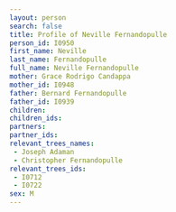 ```yaml
---
layout: person
search: false
title: Profile of Neville Fernandopulle
person_id: I0950
first_name: Neville
last_name: Fernandopulle
full_name: Neville Fernandopulle
mother: Grace Rodrigo Candappa
mother_id: I0948
father: Bernard Fernandopulle
father_id: I0939
children:
children_ids:
partners:
partner_ids:
relevant_trees_names:
 - Joseph Adaman
 - Christopher Fernandopulle
relevant_trees_ids:
 - I0712
 - I0722
sex: M
---
```


